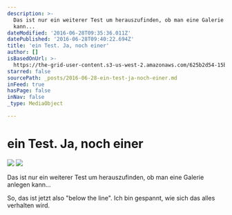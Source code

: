 ```yaml
---
description: >-
  Das ist nur ein weiterer Test um herauszufinden, ob man eine Galerie anlegen
  kann...
dateModified: '2016-06-28T09:35:36.011Z'
datePublished: '2016-06-28T09:40:22.694Z'
title: 'ein Test. Ja, noch einer'
author: []
isBasedOnUrl: >-
  https://the-grid-user-content.s3-us-west-2.amazonaws.com/625b2d54-15b8-45b5-bfab-0ba00cc8bd99.jpg
starred: false
sourcePath: _posts/2016-06-28-ein-test-ja-noch-einer.md
inFeed: true
hasPage: false
inNav: false
_type: MediaObject

---
```

# ein Test. Ja, noch einer
![](https://the-grid-user-content.s3-us-west-2.amazonaws.com/302dcfd3-ce30-41fc-b1aa-2ab1c9879e5f.jpg)
![](https://the-grid-user-content.s3-us-west-2.amazonaws.com/b14d92aa-3f4b-4c02-a445-e422d890d7fb.jpg)

Das ist nur ein weiterer Test um herauszufinden, ob man eine Galerie anlegen kann...

So, das ist jetzt also "below the line". Ich bin gespannt, wie sich das alles verhalten wird.